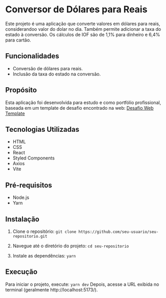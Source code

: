 # Conversor de Dólares para Reais

Este projeto é uma aplicação que converte valores em dólares para reais, considerandoo valor do dolar no dia. Também permite adicionar a taxa do estado à conversão. Os cálculos de IOF são de 1,1% para dinheiro e 6,4% para cartão.

## Funcionalidades
- Conversão de dólares para reais.
- Inclusão da taxa do estado na conversão.

## Propósito
Esta aplicação foi desenvolvida para estudo e como portfólio profissional, baseada em um template de desafio encontrado na web:
[Desafio Web Template](https://github.com/stone-payments/template-desafio-web?tab=readme-ov-file)

## Tecnologias Utilizadas
- HTML
- CSS
- React
- Styled Components
- Axios
- Vite

## Pré-requisitos
- Node.js
- Yarn

## Instalação
1. Clone o repositório:
   ``` git clone https://github.com/seu-usuario/seu-repositorio.git ```

2. Navegue até o diretório do projeto:
   ``` cd seu-repositorio ```

3. Instale as dependências:
   ``` yarn ```

## Execução
Para iniciar o projeto, execute:
``` yarn dev ```
Depois, acesse a URL exibida no terminal (geralmente http://localhost:5173/).




